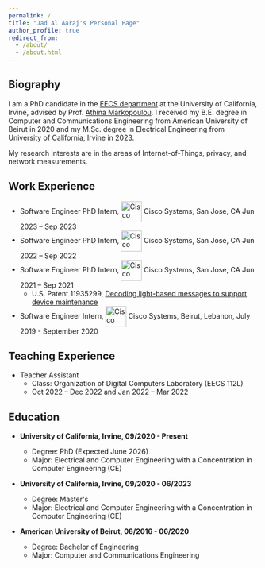 ```yaml
---
permalink: /
title: "Jad Al Aaraj's Personal Page"
author_profile: true
redirect_from: 
  - /about/
  - /about.html
---
```


Biography
------
I am a PhD candidate in the [EECS department](https://engineering.uci.edu/dept/eecs) at the University of California, Irvine, advised by Prof. [Athina Markopoulou](https://athinagroup.eng.uci.edu/athina/). I received my B.E. degree in Computer and Communications Engineering from American University of Beirut in 2020 and my M.Sc. degree in Electrical Engineering from University of California, Irvine in 2023.

My research interests are in the areas of Internet-of-Things, privacy, and network measurements. 

Work Experience
------
* Software Engineer PhD Intern, <img src="//logotyp.us/file/cisco.svg" alt="Cisco" style="width: 3em; vertical-align: middle;"/> Cisco Systems, San Jose, CA Jun 2023 – Sep 2023
* Software Engineer PhD Intern, <img src="//logotyp.us/file/cisco.svg" alt="Cisco" style="width: 3em; vertical-align: middle;"/> Cisco Systems, San Jose, CA Jun 2022 – Sep 2022
* Software Engineer PhD Intern, <img src="//logotyp.us/file/cisco.svg" alt="Cisco" style="width: 3em; vertical-align: middle;"/> Cisco Systems, San Jose, CA Jun 2021 – Sep 2021
  * U.S. Patent 11935299, <a href="https://patents.justia.com/patent/11935299" target="_blank">Decoding light-based messages to support device maintenance</a>
* Software Engineer Intern, <img src="//logotyp.us/file/cisco.svg" alt="Cisco" style="width: 3em; vertical-align: middle;"/> Cisco Systems, Beirut, Lebanon, July 2019 - September 2020

Teaching Experience
------
* Teacher Assistant
  * Class: Organization of Digital Computers Laboratory (EECS 112L)
  * Oct 2022 – Dec 2022 and Jan 2022 – Mar 2022

Education
------

* **University of California, Irvine, 09/2020 - Present**
  * Degree: PhD (Expected June 2026)
  * Major: Electrical and Computer Engineering with a Concentration in Computer Engineering (CE)
  <!-- * GPA: 4.0/4.0 -->

* **University of California, Irvine, 09/2020 - 06/2023**
  * Degree: Master's
  * Major: Electrical and Computer Engineering with a Concentration in Computer Engineering (CE)
  <!-- * GPA: 3.71/4.0 -->

* **American University of Beirut, 08/2016 - 06/2020**
  * Degree: Bachelor of Engineering
  * Major: Computer and Communications Engineering
  <!-- * GPA: 93/100 -->